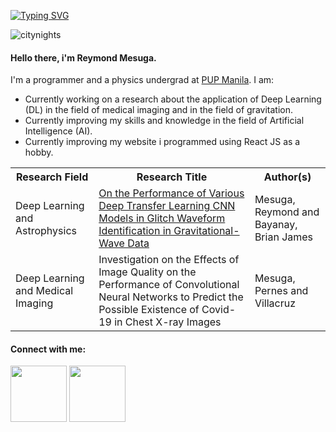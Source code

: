 [![Typing SVG](https://readme-typing-svg.herokuapp.com/?lines=Don't+hesitate+to+ask+me;about+AI+and+React+JS+Programming)](https://git.io/typing-svg)

![citynights](https://user-images.githubusercontent.com/74803864/115126848-b57b4480-a004-11eb-951f-ea233d505a20.jpg)
<!-- <h4><strong>Hello there, i'm <a href="insert_website_link" target="_blank" rel="noopener noreferrer">Reymond Mesuga</a></strong></h4> -->
<h4><strong>Hello there, i'm Reymond Mesuga</strong>.</h4>
<p>I'm a programmer and a physics undergrad at <a href="https://www.pup.edu.ph/">PUP Manila</a>. I am:</p>
<ul>
  <li>Currently working on a research about the application of Deep Learning (DL) in the field of medical imaging and in the field of gravitation.</li>
  <li>Currently improving my skills and knowledge in the field of Artificial Intelligence (AI).</li>
  <li>Currently improving my website i programmed using React JS as a hobby.</li>
</ul>
<!-- <p><i>Please click my name to check my personal website.</i></p> -->

<!-- <table>
  <tr>
    <th>Field of Interest:</th>
    <th>I am open to:</th>
    <th>Contact me on:</th>
  </tr>
  <tr>
    <td>Web and Software Development</td>
    <td>Web/Software Development Internship</td>
    <td>Gmail: mesugareymondrobin@gmail.com</td>
  </tr>
  <tr>
    <td>Machine and Deep Learning</td>
    <td>AI Engineering Internship</td>
    <td>Outlook: mesugareymondrobin@outlook.com</td>
  </tr>
  <tr>
    <td>Data Analysis</td>
    <td>Any collaboration work</td>
    <td>Student Email: rrmesuga@iskolarngbayan.pup.edu.ph</td>  
  </tr>
  <tr>
    <td>Programming in general</td>
    <td>Give my opinion on something. Just message me.</td>
    <td>LinkedIn: insert_linkedin_link</td>
  </tr>
</table> -->

<table>
  <tr>
    <th>Research Field</th>
    <th>Research Title</th>
    <th>Author(s)</th>
  </tr>
  <tr>
    <td>Deep Learning and Astrophysics</td>
    <td><a href="https://arxiv.org/pdf/2107.01863.pdf">On the Performance of Various Deep Transfer Learning CNN Models in Glitch Waveform Identification in Gravitational-Wave Data</a></td>
    <td>Mesuga, Reymond and Bayanay, Brian James</td>
  </tr>
  <tr>
    <td>Deep Learning and Medical Imaging</td>
    <td>Investigation on the Effects of Image Quality on the Performance of Convolutional Neural Networks to Predict the Possible Existence of Covid-19 in Chest X-ray Images</td>
    <td>Mesuga, Pernes and Villacruz</td>
  </tr>
</table>


<h4><strong>Connect with me:</strong></h4>
<p align = "center">
  

<!-- [<img width="90rem" src="https://img.shields.io/badge/LinkedIn-0077B5?style=for-the-badge&logo=linkedin&logoColor=white"/>](insert_linkedin_link) -->
[<img width="90rem" src="https://img.shields.io/badge/GitHub-100000?style=for-the-badge&logo=github&logoColor=white"/>](https://github.com/Rey-commits)
[<img width="90rem" src="https://img.shields.io/badge/Facebook-1877F2?style=for-the-badge&logo=facebook&logoColor=white"/>](https://www.facebook.com/reymond.mesugah/)
</p>



